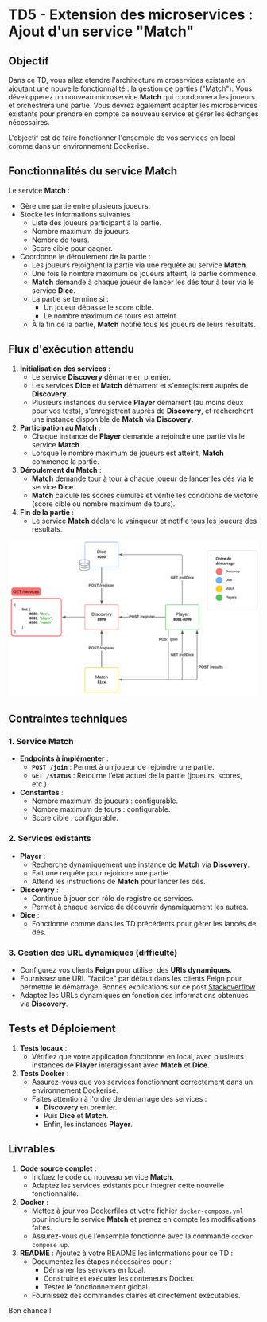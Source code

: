 
# TD5 - Extension des microservices : Ajout d'un service "Match"

## Objectif

Dans ce TD, vous allez étendre l'architecture microservices existante en ajoutant une nouvelle fonctionnalité : la gestion de parties ("Match"). Vous développerez un nouveau microservice **Match** qui coordonnera les joueurs et orchestrera une partie. Vous devrez également adapter les microservices existants pour prendre en compte ce nouveau service et gérer les échanges nécessaires.

L'objectif est de faire fonctionner l'ensemble de vos services en local comme dans un environnement Dockerisé.


## Fonctionnalités du service **Match**

Le service **Match** :
- Gère une partie entre plusieurs joueurs.
- Stocke les informations suivantes :
    - Liste des joueurs participant à la partie.
    - Nombre maximum de joueurs.
    - Nombre de tours.
    - Score cible pour gagner.
- Coordonne le déroulement de la partie :
    - Les joueurs rejoignent la partie via une requête au service **Match**.
    - Une fois le nombre maximum de joueurs atteint, la partie commence.
    - **Match** demande à chaque joueur de lancer les dés tour à tour via le service **Dice**.
    - La partie se termine si :
        - Un joueur dépasse le score cible.
        - Le nombre maximum de tours est atteint.
    - À la fin de la partie, **Match** notifie tous les joueurs de leurs résultats.


## Flux d'exécution attendu

1. **Initialisation des services** :
    - Le service **Discovery** démarre en premier.
    - Les services **Dice** et **Match** démarrent et s'enregistrent auprès de **Discovery**.
    - Plusieurs instances du service **Player** démarrent (au moins deux pour vos tests), s'enregistrent auprès de **Discovery**, et recherchent une instance disponible de **Match** via **Discovery**.
2. **Participation au Match** :
    - Chaque instance de **Player** demande à rejoindre une partie via le service **Match**.
    - Lorsque le nombre maximum de joueurs est atteint, **Match** commence la partie.
3. **Déroulement du Match** :
    - **Match** demande tour à tour à chaque joueur de lancer les dés via le service **Dice**.
    - **Match** calcule les scores cumulés et vérifie les conditions de victoire (score cible ou nombre maximum de tours).
4. **Fin de la partie** :
    - Le service **Match** déclare le vainqueur et notifie tous les joueurs des résultats.

![Illustration Flux TD5](./illustrations/diag_services_oil_24_25.png)


## Contraintes techniques

### 1. Service **Match**
- **Endpoints à implémenter** :
    - **`POST /join`** : Permet à un joueur de rejoindre une partie.
    - **`GET /status`** : Retourne l’état actuel de la partie (joueurs, scores, etc.).
- **Constantes** :
    - Nombre maximum de joueurs : configurable.
    - Nombre maximum de tours : configurable.
    - Score cible : configurable.

### 2. Services existants
- **Player** :
    - Recherche dynamiquement une instance de **Match** via **Discovery**.
    - Fait une requête pour rejoindre une partie.
    - Attend les instructions de **Match** pour lancer les dés.
- **Discovery** :
    - Continue à jouer son rôle de registre de services.
    - Permet à chaque service de découvrir dynamiquement les autres.
- **Dice** :
    - Fonctionne comme dans les TD précédents pour gérer les lancés de dés.

### 3. Gestion des URL dynamiques (difficulté)
- Configurez vos clients **Feign** pour utiliser des **URIs dynamiques**.
- Fournissez une URL "factice" par défaut dans les clients Feign pour permettre le démarrage. Bonnes explications sur ce post [Stackoverflow](https://stackoverflow.com/a/53504287)
- Adaptez les URLs dynamiques en fonction des informations obtenues via **Discovery**.


## Tests et Déploiement

1. **Tests locaux** :
    - Vérifiez que votre application fonctionne en local, avec plusieurs instances de **Player** interagissant avec **Match** et **Dice**.
2. **Tests Docker** :
    - Assurez-vous que vos services fonctionnent correctement dans un environnement Dockerisé.
    - Faites attention à l'ordre de démarrage des services :
        - **Discovery** en premier.
        - Puis **Dice** et **Match**.
        - Enfin, les instances **Player**.


## Livrables

1. **Code source complet** :
    - Incluez le code du nouveau service **Match**.
    - Adaptez les services existants pour intégrer cette nouvelle fonctionnalité.
2. **Docker** :
    - Mettez à jour vos Dockerfiles et votre fichier `docker-compose.yml` pour inclure le service **Match** et prenez en compte les modifications faites.
    - Assurez-vous que l’ensemble fonctionne avec la commande `docker compose up`.
3. **README** : Ajoutez à votre README les informations pour ce TD :
    - Documentez les étapes nécessaires pour :
        - Démarrer les services en local.
        - Construire et exécuter les conteneurs Docker.
        - Tester le fonctionnement global.
    - Fournissez des commandes claires et directement exécutables.

Bon chance !